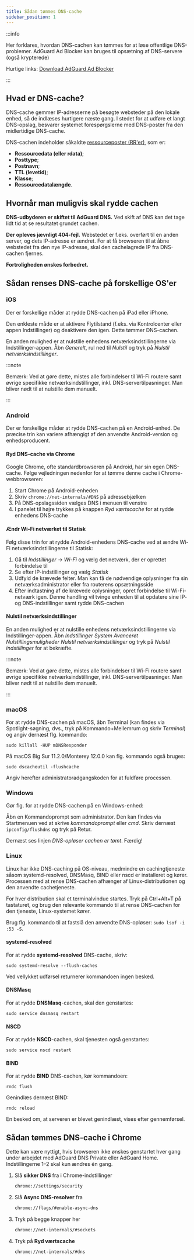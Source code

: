 ```yaml
---
title: Sådan tømmes DNS-cache
sidebar_position: 1
---
```


:::info

Her forklares, hvordan DNS-cachen kan tømmes for at løse offentlige DNS-problemer. AdGuard Ad Blocker kan bruges til opsætning af DNS-servere (også krypterede)

Hurtige links: [Download AdGuard Ad Blocker](https://agrd.io/download-kb-adblock)

:::

## Hvad er DNS-cache?

DNS-cache gemmer IP-adresserne på besøgte websteder på den lokale enhed, så de indlæses hurtigere næste gang. I stedet for at udføre et langt DNS-opslag, besvarer systemet forespørgslerne med DNS-poster fra den midlertidige DNS-cache.

DNS-cachen indeholder såkaldte [ressourceposter (RR'er)](https://en.wikipedia.org/wiki/Domain_Name_System#Resource_records), som er:

- **Ressourcedata (eller rdata)**;
- **Posttype**;
- **Postnavn**;
- **TTL (levetid)**;
- **Klasse**;
- **Ressourcedatalængde**.

## Hvornår man muligvis skal rydde cachen

**DNS-udbyderen er skiftet til AdGuard DNS.** Ved skift af DNS kan det tage lidt tid at se resultatet grundet cachen.

**Der opleves jævnligt 404-fejl.** Webstedet er f.eks. overført til en anden server, og dets IP-adresse er ændret. For at få browseren til at åbne webstedet fra den nye IP-adresse, skal den cachelagrede IP fra DNS-cachen fjernes.

**Fortroligheden ønskes forbedret.**

## Sådan renses DNS-cache på forskellige OS'er

### iOS

Der er forskellige måder at rydde DNS-cachen på iPad eller iPhone.

Den enkleste måde er at aktivere Flytilstand (f.eks. via Kontrolcenter eller appen Indstillinger) og deaktivere den igen. Dette tømmer DNS-cachen.

En anden mulighed er at nulstille enhedens netværksindstillingerne via Indstillinger-appen. Åbn *Generelt*, rul ned til *Nulstil* og tryk på *Nulstil netværksindstillinger*.

:::note

Bemærk: Ved at gøre dette, mistes alle forbindelser til Wi-Fi routere samt øvrige specifikke netværksindstillinger, inkl. DNS-servertilpasninger. Man bliver nødt til at nulstille dem manuelt.

:::

### Android

Der er forskellige måder at rydde DNS-cachen på en Android-enhed. De præcise trin kan variere afhængigt af den anvendte Android-version og enhedsproducent.

#### Ryd DNS-cache via Chrome

Google Chrome, ofte standardbrowseren på Android, har sin egen DNS-cache. Følge vejledningen nedenfor for at tømme denne cache i Chrome-webbrowseren:

1. Start Chrome på Android-enheden
1. Skriv `chrome://net-internals/#DNS` på adressebjælken
1. På DNS-opslagssiden vælges DNS i menuen til venstre
1. I panelet til højre trykkes på knappen *Ryd værtscache* for at rydde enhedens DNS-cache

#### Ændr Wi-Fi netværket til Statisk

Følg disse trin for at rydde Android-enhedens DNS-cache ved at ændre Wi-Fi netværksindstillingerne til Statisk:

1. Gå til *Indstillinger → Wi-Fi* og vælg det netværk, der er oprettet forbindelse til
1. Se efter IP-indstillinger og vælg *Statisk*
1. Udfyld de krævede felter. Man kan få de nødvendige oplysninger fra sin netværksadministrator eller fra routerens opsætningsside
1. Efter indtastning af de krævede oplysninger, opret forbindelse til Wi-Fi-netværk igen. Denne handling vil tvinge enheden til at opdatere sine IP- og DNS-indstillinger samt rydde DNS-cachen

#### Nulstil netværksindstillinger

En anden mulighed er at nulstille enhedens netværksindstillingerne via Indstillinger-appen. Åbn *Indstillinger System Avanceret Nulstillingsmuligheder Nulstil netværksindstillinger* og tryk på *Nulstil indstillinger* for at bekræfte.

:::note

Bemærk: Ved at gøre dette, mistes alle forbindelser til Wi-Fi routere samt øvrige specifikke netværksindstillinger, inkl. DNS-servertilpasninger. Man bliver nødt til at nulstille dem manuelt.

:::

### macOS

For at rydde DNS-cachen på macOS, åbn Terminal (kan findes via Spotlight-søgning, dvs., tryk på Kommando+Mellemrum og skriv *Terminal*) og angiv dernæst flg. kommando:

`sudo killall -HUP mDNSResponder`

På macOS Big Sur 11.2.0/Monterey 12.0.0 kan flg. kommando også bruges:

`sudo dscacheutil -flushcache`

Angiv herefter administratoradgangskoden for at fuldføre processen.

### Windows

Gør flg. for at rydde DNS-cachen på en Windows-enhed:

Åbn en Kommandoprompt som administrator. Den kan findes via Startmenuen ved at skrive *kommandoprompt* eller *cmd*. Skriv dernæst `ipconfig/flushdns` og tryk på Retur.

Dernæst ses linjen *DNS-opløser cachen er tømt*. Færdig!

### Linux

Linux har ikke DNS-caching på OS-niveau, medmindre en cachingtjeneste såsom systemd-resolved, DNSMasq, BIND eller nscd er installeret og kører. Processen med at rense DNS-cachen afhænger af Linux-distributionen og den anvendte cachetjeneste.

For hver distribution skal et terminalvindue startes. Tryk på Ctrl+Alt+T på tastaturet, og brug den relevante kommando til at rense DNS-cachen for den tjeneste, Linux-systemet kører.

Brug flg. kommando til at fastslå den anvendte DNS-opløser: `sudo lsof -i :53 -S`.

#### systemd-resolved

For at rydde **systemd-resolved** DNS-cache, skriv:

`sudo systemd-resolve --flush-caches`

Ved vellykket udførsel returnerer kommandoen ingen besked.

#### DNSMasq

For at rydde **DNSMasq**-cachen, skal den genstartes:

`sudo service dnsmasq restart`

#### NSCD

For at rydde **NSCD**-cachen, skal tjenesten også genstartes:

`sudo service nscd restart`

#### BIND

For at rydde **BIND** DNS-cachen, kør kommandoen:

`rndc flush`

Genindlæs dernæst BIND:

`rndc reload`

En besked om, at serveren er blevet genindlæst, vises efter gennemførsel.

## Sådan tømmes DNS-cache i Chrome

Dette kan være nyttigt, hvis browseren ikke ønskes genstartet hver gang under arbejdet med AdGuard DNS Private eller AdGuard Home. Indstillingerne 1–2 skal kun ændres én gang.

1. Slå **sikker DNS** fra i Chrome-indstillinger

    ```bash
    chrome://settings/security
    ```

1. Slå **Async DNS-resolver** fra

    ```bash
    chrome://flags/#enable-async-dns
    ```

1. Tryk på begge knapper her

    ```bash
    chrome://net-internals/#sockets
    ```

1. Tryk på **Ryd værtscache**

    ```bash
    chrome://net-internals/#dns
    ```
